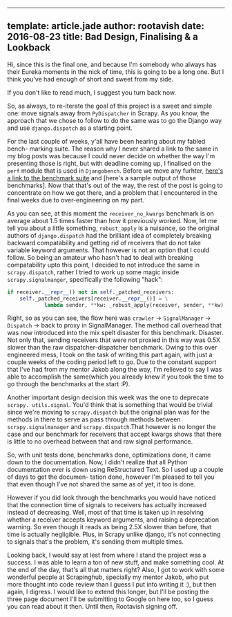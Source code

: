 ----
 template: article.jade
 author: rootavish
 date: 2016-08-23
 title: Bad Design, Finalising & a Lookback
----

Hi, since this is the final one, and because I'm somebody who always has their
Eureka moments in the nick of time, this is going to be a long one. But I think
you've had enough of short and sweet from my side.  

If you don't like to read much, I suggest you turn back now.

<span class="more"></span>

So, as always, to re-iterate the goal  of this project is a sweet and simple
one: move signals away from `PyDispatcher` in Scrapy. As you know, the
approach that we chose to follow to do the same was to go the Django way and
use `django.dispatch` as a starting point.  

For the last couple of weeks, y'all have been hearing about my fabled bench-
marking suite. The reason why I never shared a link to the same in my blog posts
was because I could never decide on whether the way I'm presenting those is
right, but with deadline coming up, I finalised on the `perf` module that is
used in `Djangobench`. Before we move any furhter, [here's a link to the
benchmark suite](https://github.com/rootavish/scrapysignalbench) and [here's a
sample output of those benchmarks]. Now that that's out of the way, the rest
of the post is going to concentrate on how we got there, and a problem that
I encountered in the final weeks due to over-engineering on my part.

As you can see, at this moment the `receiver_no_kwargs` benchmark is on average
about 1.5 times faster than how it previously worked. Now, let me tell you about
a little something, `robust_apply` is a nuisance, so the original authors of
`django.dispatch` had the brilliant idea of completely breaking backward
compatability and getting rid of receivers that do not take variable keyword
arguments. That however is not an option that I could follow. So being an
amateur who hasn't had to deal with breaking compatability upto this point, I
decided to not introduce the same in `scrapy.dispatch`, rather I tried to work
up some magic inside `scrapy.signalmanger`, specifically the following "hack":

```python
if receiver.__repr__() not in self._patched_receivers:
    self._patched_receivers[receiver.__repr__()] = \
            lambda sender, **kw: _robust_apply(receiver, sender, **kw)
```

Right, so as you can see, the flow here was `crawler` -> `SignalManager` ->
`Dispatch` -> back to proxy in SignalManager. The method call overhead that was
now introduced into the mix spelt disaster for this benchmark. Disaster. Not
only that, sending receivers that were not proxied in this way was 0.5X slower
than the raw dispatcher-dispatcher benchmark. Owing to this over engineered
mess, I took on the task of writing this part again, with just a couple weeks
of the coding period left to go. Due to the constant support that I've had
from my mentor Jakob along the way, I'm relieved to say I was able to
accomplish the same(which you already knew if you took the time to go through
the benchmarks at the start :P).  

Another important design decision this week was the one to deprecate `scrapy.
utils.signal`. You'd think that is something that would be trivial since we're
moving to `scrapy.dispatch` but the original plan was for the methods in there
to serve as pass through methods between `scrapy.signalmanager` and 
`scrapy.dispatch`.That however is no longer the case and our benchmark for
receivers that accept kwargs shows that there is little to no overhead between
that and raw signal performance.  

So, with unit tests done, benchmarks done, optimizations done, it came down to
the documentation. Now, I didn't realize that all Python documentation ever is
down using ReStructured Text. So I used up a couple of days to get the documen-
tation done, however I'm pleased to tell you that even though I've not shared
the same as of yet, it too is done.  


However if you did look through the benchmarks you would have noticed that the
connection time of signals to receivers has actually increased instead of
decreasing. Well, most of that time is taken up in resolving whether a receiver
accepts keyword arguments, and raising a deprecation warning. So even though it 
reads as being 2.5X slower than before, that time is actually negligible. Plus,
in Scrapy unlike django, it's not connecting to signals that's the problem,
it's sending them multiple times.

Looking back, I would say at lest from where  I stand the project was a success.
I was able to learn a ton of new stuff, and make something cool. At the end of
the day, that's all that matters right? Also, I got to work with some wonderful
people at Scrapinghub, specially my mentor Jakob, who put more thought into code
review than I guess I put into writing it :), but then again, I digress. I
would like to extend this longer, but I'll be posting the three page document
I'll be submitting to Google on here too, so I guess you can read about it then.
Until then, Rootavish signing off.
